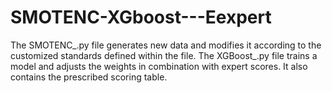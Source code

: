 # SMOTENC-XGboost---Eexpert
The SMOTENC_.py file generates new data and modifies it according to the customized standards defined within the file.
The XGBoost_.py file trains a model and adjusts the weights in combination with expert scores. It also contains the prescribed scoring table.
